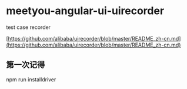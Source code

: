 # meetyou-angular-ui-uirecorder
test case recorder

[https://github.com/alibaba/uirecorder/blob/master/README_zh-cn.md](https://github.com/alibaba/uirecorder/blob/master/README_zh-cn.md)

## 第一次记得
npm run installdriver